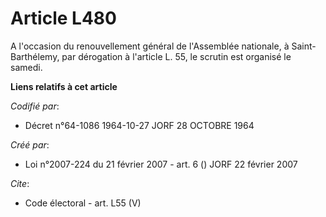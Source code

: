 # Article L480

A l'occasion du renouvellement général de l'Assemblée nationale, à Saint-Barthélemy, par dérogation à l'article L. 55, le
scrutin est organisé le samedi.

**Liens relatifs à cet article**

_Codifié par_:

  - Décret n°64-1086 1964-10-27 JORF 28 OCTOBRE 1964

_Créé par_:

  - Loi n°2007-224 du 21 février 2007 - art. 6 () JORF 22 février 2007

_Cite_:

  - Code électoral - art. L55 (V)
